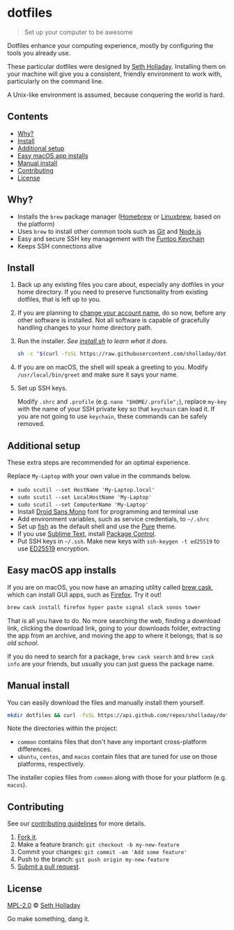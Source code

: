 # dotfiles

> Set up your computer to be awesome

Dotfiles enhance your computing experience, mostly by configuring the tools you already use.

These particular dotfiles were designed by [Seth Holladay](https://github.com/sholladay "dotfiles author, sholladay"). Installing them on your machine will give you a consistent, friendly environment to work with, particularly on the command line.

A Unix-like environment is assumed, because conquering the world is hard.

## Contents

 - [Why?](#why)
 - [Install](#install)
 - [Additional setup](#additional-setup)
 - [Easy macOS app installs](#easy-macos-app-installs)
 - [Manual install](#manual-install)
 - [Contributing](#contributing)
 - [License](#license)

## Why?

 - Installs the `brew` package manager ([Homebrew](http://brew.sh "Homebrew, the package manager") or [Linuxbrew](http://linuxbrew.sh "Linuxbrew, a Linux-oriented fork of the Homebrew package manager"), based on the platform)
 - Uses `brew` to install other common tools such as [Git](https://git-scm.com) and [Node.js](https://nodejs.org)
 - Easy and secure SSH key management with the [Funtoo Keychain](https://www.funtoo.org/Keychain "Helper for key-based login")
 - Keeps SSH connections alive

## Install

1. Back up any existing files you care about, especially any dotfiles in your home directory. If you need to preserve functionality from existing dotfiles, that is left up to you.

2. If you are planning to [change your account name](https://support.apple.com/en-us/HT201548), do so now, before any other software is installed. Not all software is capable of gracefully handling changes to your home directory path.

3. Run the installer. *See [install.sh](https://github.com/sholladay/dotfiles/blob/master/install.sh) to learn what it does.*

    ```sh
    sh -c "$(curl -fsSL https://raw.githubusercontent.com/sholladay/dotfiles/master/install.sh)";
    ```

4. If you are on macOS, the shell will speak a greeting to you. Modify `/usr/local/bin/greet` and make sure it says your name.

5. Set up SSH keys.

    Modify `.shrc` and `.profile` (e.g. `nano "$HOME/.profile";`), replace `my-key` with the name of your SSH private key so that `keychain` can load it. If you are not going to use `keychain`, these commands can be safely removed.

## Additional setup

These extra steps are recommended for an optimal experience.

Replace `My-Laptop` with your own value in the commands below.

 - `sudo scutil --set HostName 'My-Laptop.local'`
 - `sudo scutil --set LocalHostName 'My-Laptop'`
 - `sudo scutil --set ComputerName 'My-Laptop'`
 - Install [Droid Sans Mono](https://fontsquirrel.com/fonts/droid-sans-mono) font for programming and terminal use
 - Add environment variables, such as service credentials, to `~/.shrc`
 - Set up [fish](https://fishshell.com/) as the default shell and use the [Pure](https://github.com/rafaelrinaldi/pure) theme.
 - If you use [Sublime Text](https://sublimetext.com), install [Package Control](https://packagecontrol.io).
 - Put SSH keys in `~/.ssh`. Make new keys with `ssh-keygen -t ed25519` to use [ED25519](https://en.wikipedia.org/wiki/EdDSA) encryption.

## Easy macOS app installs

If you are on macOS, you now have an amazing utility called [brew cask](https://caskroom.github.io), which can install GUI apps, such as [Firefox](https://en.wikipedia.org/wiki/Firefox). Try it out!

```sh
brew cask install firefox hyper paste signal slack sonos tower
```

That is all you have to do. No more searching the web, finding a download link, clicking the download link, going to your downloads folder, extracting the app from an archive, and moving the app to where it belongs; that is _so old school_.

If you do need to search for a package, `brew cask search` and `brew cask info` are your friends, but usually you can just guess the package name.

## Manual install

You can easily download the files and manually install them yourself.

```sh
mkdir dotfiles && curl -fsSL https://api.github.com/repos/sholladay/dotfiles/tarball | tar -xz -C dotfiles --strip-components=1;
```

Note the directories within the project:

 - `common` contains files that don't have any important cross-platform differences.
 - `ubuntu`, `centos`, and `macos` contain files that are tuned for use on those platforms, respectively.

The installer copies files from `common` along with those for your platform (e.g. `macos`).

## Contributing

See our [contributing guidelines](https://github.com/sholladay/dotfiles/blob/master/CONTRIBUTING.md "Guidelines for participating in this project") for more details.

1. [Fork it](https://github.com/sholladay/dotfiles/fork).
2. Make a feature branch: `git checkout -b my-new-feature`
3. Commit your changes: `git commit -am 'Add some feature'`
4. Push to the branch: `git push origin my-new-feature`
5. [Submit a pull request](https://github.com/sholladay/dotfiles/compare "Submit code to this project for review").

## License

[MPL-2.0](https://github.com/sholladay/dotfiles/blob/master/LICENSE "License for dotfiles") © [Seth Holladay](http://seth-holladay.com "Author of dotfiles")

Go make something, dang it.
